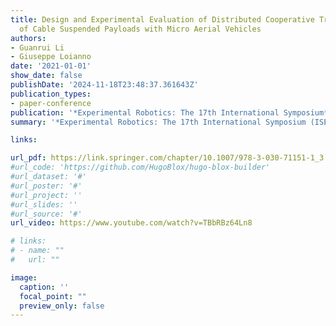 ```yaml
---
title: Design and Experimental Evaluation of Distributed Cooperative Transportation
  of Cable Suspended Payloads with Micro Aerial Vehicles
authors:
- Guanrui Li
- Giuseppe Loianno
date: '2021-01-01'
show_date: false
publishDate: '2024-11-18T23:48:37.361643Z'
publication_types:
- paper-conference
publication: '*Experimental Robotics: The 17th International Symposium*'
summary: '*Experimental Robotics: The 17th International Symposium (ISER)*, 2021'

links:

url_pdf: https://link.springer.com/chapter/10.1007/978-3-030-71151-1_3
#url_code: 'https://github.com/HugoBlox/hugo-blox-builder'
#url_dataset: '#'
#url_poster: '#'
#url_project: ''
#url_slides: ''
#url_source: '#'
url_video: https://www.youtube.com/watch?v=TBbRBz64Ln8 

# links:
# - name: ""
#   url: ""

image:
  caption: ''
  focal_point: ""
  preview_only: false
---
```

